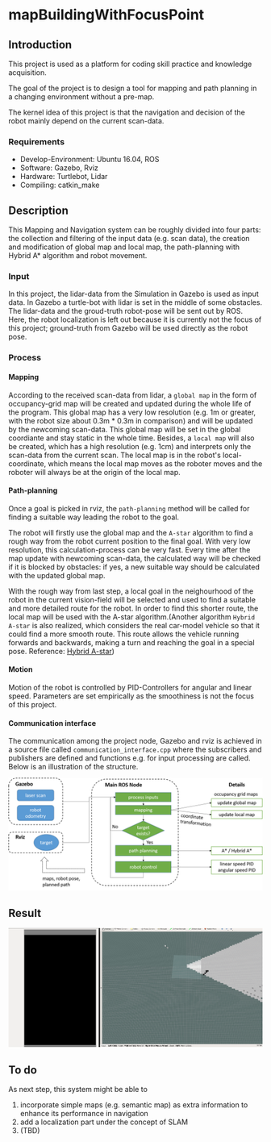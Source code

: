 # mapBuildingWithFocusPoint


## Introduction

This project is used as a platform for coding skill practice and knowledge acquisition.

The goal of the project is to design a tool for mapping and path planning in a changing environment without a pre-map. 

The kernel idea of this project is that the navigation and decision of the robot mainly depend on the current scan-data.


### Requirements
- Develop-Environment: Ubuntu 16.04, ROS
- Software: Gazebo, Rviz
- Hardware: Turtlebot, Lidar
- Compiling: catkin_make

## Description
This Mapping and Navigation system can be roughly divided into four parts: the collection and filtering of the input data (e.g. scan data), the creation and modification of global map and local map, the path-planning with Hybrid A* algorithm and robot movement.

### Input
In this project, the lidar-data from the Simulation in Gazebo is used as input data. In Gazebo a turtle-bot with lidar is set in the middle of some obstacles. The lidar-data and the groud-truth robot-pose will be sent out by ROS. Here, the robot localization is left out because it is currently not the focus of this project; ground-truth from Gazebo will be used directly as the robot pose. 

### Process
#### Mapping
According to the received scan-data from lidar, a `global map` in the form of occupancy-grid map will be created and updated during the whole life of the program. This global map has a very low resolution (e.g. 1m or greater, with the robot size about 0.3m * 0.3m in comparison) and will be updated by the newcoming scan-data. This global map will be set in the global coordiante and stay static in the whole time. Besides, a `local map` will also be created, which has a high resolution (e.g. 1cm) and interprets only the scan-data from the current scan. The local map is in the robot's local-coordinate, which means the local map moves as the roboter moves and the roboter will always be at the origin of the local map.

#### Path-planning
Once a goal is picked in rviz, the `path-planning` method will be called for finding a suitable way leading the robot to the goal. 

The robot will firstly use the global map and the `A-star` algorithm to find a rough way from the robot current position to the final goal. With very low resolution, this calculation-process can be very fast. Every time after the map update with newcoming scan-data, the calculated way will be checked if it is blocked by obstacles: if yes, a new suitable way should be calculated with the updated global map.

With the rough way from last step, a local goal in the neighourhood of the robot in the current vision-field will be selected and used to find a suitable and more detailed route for the robot. In order to find this shorter route, the local map will be used with the A-star algorithm.(Another algorithm `Hybrid A-star` is also realized, which considers the real car-model vehicle so that it could find a more smooth route. This route allows the vehicle running forwards and backwards, making a turn and reaching the goal in a special pose. Reference: [Hybrid A-star](https://github.com/wanghuohuo0716/hybrid_A_star))

#### Motion
Motion of the robot is controlled by PID-Controllers for angular and linear speed. Parameters are set empirically as the smoothiness is not the focus of this project.

#### Communication interface
The communication among the project node, Gazebo and rviz is achieved in a source file called `communication_interface.cpp` where the subscribers and publishers are defined and functions e.g. for input processing are called. Below is an illustration of the structure. 

![chart](chart.png)


## Result
![result](result.gif)

## To do
As next step, this system might be able to
1. incorporate simple maps (e.g. semantic map) as extra information to enhance its performance in navigation
2. add a localization part under the concept of SLAM
3. (TBD)
